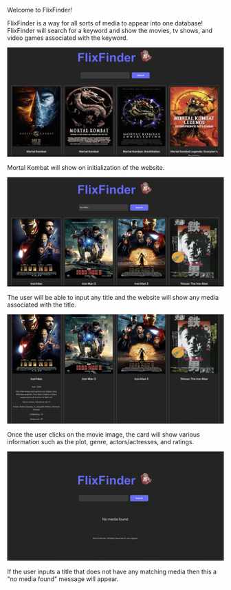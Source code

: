 Welcome to FlixFinder!

FlixFinder is a way for all sorts of media to appear into one database! FlixFinder will search for a keyword and show the movies, tv shows, and video games associated with the keyword.

![Screenshot](./superhero-movies/src/assets/FlixFinder-Initialization.png)

Mortal Kombat will show on initialization of the website.

![Screenshot](./superhero-movies/src/assets/New-Search.png)

The user will be able to input any title and the website will show any media associated with the title.

![Screenshot](./superhero-movies/src/assets/Information-of-Media.png)

Once the user clicks on the movie image, the card will show various information such as the plot, genre, actors/actresses, and ratings.

![Screenshot](./superhero-movies/src/assets/No-Media-Found.png)

If the user inputs a title that does not have any matching media then this a "no media found" message will appear.


